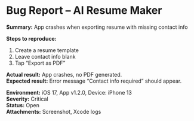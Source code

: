 # Bug Report – AI Resume Maker

**Summary:** App crashes when exporting resume with missing contact info

**Steps to reproduce:**

1. Create a resume template
2. Leave contact info blank
3. Tap “Export as PDF”

**Actual result:** App crashes, no PDF generated.  
**Expected result:** Error message “Contact info required” should appear.

**Environment:** iOS 17, App v1.2.0, Device: iPhone 13  
**Severity:** Critical  
**Status:** Open  
**Attachments:** Screenshot, Xcode logs
